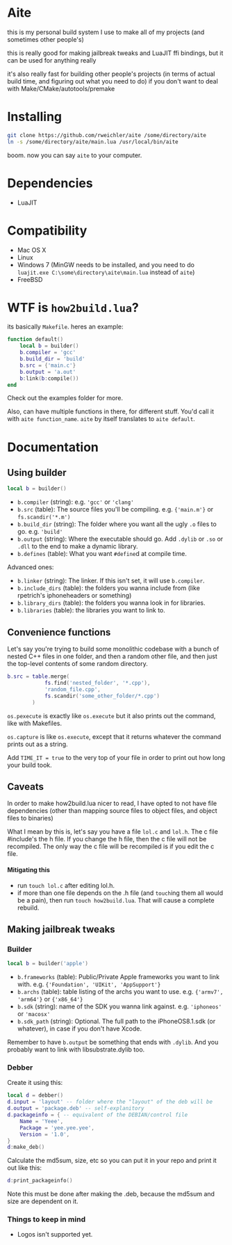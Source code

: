 # Aite

this is my personal build system I use to make all of my projects (and sometimes other people's)

this is really good for making jailbreak tweaks and LuaJIT ffi bindings, but it can be used for anything really

it's also really fast for building other people's projects (in terms of actual build time, and figuring out what you need to do)
if you don't want to deal with Make/CMake/autotools/premake

# Installing

```bash
git clone https://github.com/rweichler/aite /some/directory/aite
ln -s /some/directory/aite/main.lua /usr/local/bin/aite
```

boom. now you can say `aite` to your computer.

# Dependencies

* LuaJIT

# Compatibility

* Mac OS X
* Linux
* Windows 7 (MinGW needs to be installed, and you need to do `luajit.exe C:\some\directory\aite\main.lua` instead of `aite`)
* FreeBSD

# WTF is `how2build.lua`?

its basically `Makefile`. heres an example:

```lua
function default()
    local b = builder()
    b.compiler = 'gcc'
    b.build_dir = 'build'
    b.src = {'main.c'}
    b.output = 'a.out'
    b:link(b:compile())
end
```

Check out the examples folder for more.

Also, can have multiple functions in there, for different stuff. You'd call it with `aite function_name`. `aite` by itself translates to `aite default`.

# Documentation

## Using builder

```lua
local b = builder()
```

* `b.compiler` (string): e.g. `'gcc'` or `'clang'`
* `b.src` (table): The source files you'll be compiling. e.g. `{'main.m'}` or `fs.scandir('*.m')`
* `b.build_dir` (string): The folder where you want all the ugly `.o` files to go. e.g. `'build'`
* `b.output` (string): Where the executable should go. Add `.dylib` or `.so` or `.dll` to the end to make a dynamic library.
* `b.defines` (table): What you want `#define`d at compile time.

Advanced ones: 

* `b.linker` (string): The linker. If this isn't set, it will use `b.compiler`.
* `b.include_dirs` (table): the folders you wanna include from (like rpetrich's iphoneheaders or something)
* `b.library_dirs` (table): the folders you wanna look in for libraries.
* `b.libraries` (table): the libraries you want to link to.

## Convenience functions

Let's say you're trying to build some monolithic codebase with a bunch of nested C++ files in one folder,
and then a random other file, and then just the top-level contents of some random directory.

```lua
b.src = table.merge(
            fs.find('nested_folder', '*.cpp'),
            'random_file.cpp',
            fs.scandir('some_other_folder/*.cpp')
        )
```

`os.pexecute` is exactly like `os.execute` but it also prints out the command, like with Makefiles.

`os.capture` is like `os.execute`, except that it returns whatever the command prints out as a string.

Add `TIME_IT = true` to the very top of your file in order to print out how long your build took.

## Caveats

In order to make how2build.lua nicer to read, I have opted to not have file dependencies (other than mapping source files to object files, and object files to binaries)

What I mean by this is, let's say you have a file `lol.c` and `lol.h`. The c file #include's the h file. If you change the h file, then the c file will not be recompiled. The only way the c file will be recompiled is if you edit the c file.

#### Mitigating this

* run `touch lol.c` after editing lol.h.
* if more than one file depends on the .h file (and `touch`ing them all would be a pain), then run `touch how2build.lua`. That will cause a complete rebuild.

## Making jailbreak tweaks

### Builder

```lua
local b = builder('apple')
```

* `b.frameworks` (table): Public/Private Apple frameworks you want to link with. e.g. `{'Foundation', 'UIKit', 'AppSupport'}`
* `b.archs` (table): table listing of the archs you want to use. e.g. `{'armv7', 'arm64'}` or `{'x86_64'}`
* `b.sdk` (string): name of the SDK you wanna link against. e.g. `'iphoneos'` or `'macosx'`
* `b.sdk_path` (string): Optional. The full path to the iPhoneOS8.1.sdk (or whatever), in case if you don't have Xcode.

Remember to have `b.output` be something that ends with `.dylib`. And you probably want to link with libsubstrate.dylib too.

### Debber

Create it using this:

```lua
local d = debber()
d.input = 'layout' -- folder where the "layout" of the deb will be
d.output = 'package.deb' -- self-explanitory
d.packageinfo = { -- equivalent of the DEBIAN/control file
    Name = 'Yeee',
    Package = 'yee.yee.yee',
    Version = '1.0',
}
d:make_deb()
```

Calculate the md5sum, size, etc so you can put it in your repo and print it out like this:

```lua
d:print_packageinfo()
```

Note this must be done after making the .deb, because the md5sum and size are dependent on it.


### Things to keep in mind

* Logos isn't supported yet.
